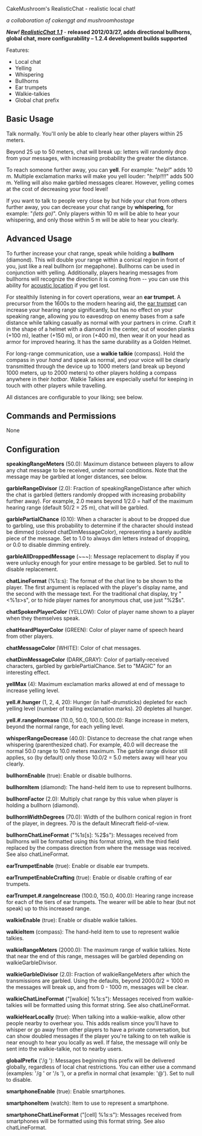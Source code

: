 CakeMushroom's RealisticChat - realistic local chat!

*a collaboration of cakenggt and mushroomhostage*

***New! [RealisticChat 1.1](http://dev.bukkit.org/server-mods/realisticchat/files/3-realistic-chat-1-1/)*** - **released 2012/03/27, adds directional bullhorns, global chat, more configurability – 1.2.4 development builds supported**

Features:

* Local chat 
* Yelling
* Whispering
* Bullhorns
* Ear trumpets
* Walkie-talkies
* Global chat prefix

## Basic Usage
Talk normally. You'll only be able to clearly hear other players within 25 meters.

Beyond 25 up to 50 meters, chat will break up: letters will randomly drop from your
messages, with increasing probability the greater the distance.

To reach someone further away, you can **yell**. For example: "*help!*" adds 10 m. Multiple exclamation
marks will make you yell louder: "*help!!!!*" adds 500 m. Yelling will also make garbled messages clearer.
However, yelling comes at the cost of decreasing your food level!

If you want to talk to people very close by but hide your chat from others further away, you
can decrease your chat range by **whispering**, for example: "*(lets go)*". Only players within
10 m will be able to hear your whispering, and only those within 5 m will be able to hear you clearly.

## Advanced Usage

To further increase your chat range, speak while holding a **bullhorn** (diamond). This will double your
range within a conical region in front of you, just like a real bullhorn (or megaphone).
Bullhorns can be used in conjunction with yelling. Additionally, players hearing messages from bullhorns
will recognize the direction it is coming from -- you can use this ability for [acoustic location](http://en.wikipedia.org/wiki/Acoustic_location)
if you get lost.

For stealthily listening in for covert operations, wear an **ear trumpet**. A precursor from the 1600s
to the modern hearing aid, the [ear trumpet](http://en.wikipedia.org/wiki/Ear_trumpet) can increase
your hearing range significantly, but has no effect on your speaking range, allowing you to eavesdrop
on enemy bases from a safe distance while talking casually as normal with your partners in crime.
Craft it in the shape of a helmet with a diamond in the center, out of wooden planks (+100 m), leather (+150 m), or iron (+400 m),
then wear it on your head as armor for improved hearing. It has the same durability as a Golden Helmet.

For long-range communication, use a **walkie talkie** (compass). Hold the compass in your *hand*
and speak as normal, and your voice will be clearly transmitted through the device up to 1000 meters
(and break up beyond 1000 meters, up to 2000 meters)
to other players holding a compass anywhere in their *hotbar*. Walkie Talkies are especially
useful for keeping in touch with other players while travelling.

All distances are configurable to your liking; see below.

## Commands and Permissions
None

## Configuration
**speakingRangeMeters** (50.0): Maximum distance between players to allow any chat message to be received,
under normal conditions. Note that the message may be garbled at longer distances, see below.

**garbleRangeDivisor** (2.0): Fraction of speakingRangeDistance after which the chat is garbled 
(letters randomly dropped with increasing probability further away). For example, 2.0 means beyond 1/2.0 = 
half of the maximum hearing range (default 50/2 = 25 m), chat will be garbled.

**garblePartialChance** (0.10): When a character is about to be dropped due to garbling, use this
probability to determine if the character should instead be dimmed (colored chatDimMessageColor), representing a barely audible piece of
the message. Set to 1.0 to always dim letters instead of dropping, or 0.0 to disable dimming entirely.

**garbleAllDroppedMessage** (~~~): Message replacement to display if you were unlucky enough for your
entire message to be garbled. Set to null to disable replacement.

**chatLineFormat** (%1$s: %2$s): The format of the chat line to be shown to the player. The first argument
is replaced with the player's display name, and the second with the message text. For the traditional
chat display, try "<%1$s> %2$s", or to hide player names for anonymous chat, use just "%2$s".

**chatSpokenPlayerColor** (YELLOW): Color of player name shown to a player when they themselves speak.

**chatHeardPlayerColor** (GREEN): Color of player name of speech heard from other players.

**chatMessageColor** (WHITE): Color of chat messages.

**chatDimMessageColor** (DARK\_GRAY): Color of partially-received characters, garbled by garblePartialChance.
Set to "MAGIC" for an interesting effect.

**yellMax** (4): Maximum exclamation marks allowed at end of message to increase yelling level.

**yell.#.hunger** (1, 2, 4, 20): Hunger (in half-drumsticks) depleted for each yelling level 
(number of trailing exclamation marks). 20 depletes all hunger.

**yell.#.rangeIncrease** (10.0, 50.0, 100.0, 500.0): Range increase in meters, beyond the normal range, for
each yelling level.

**whisperRangeDecrease** (40.0): Distance to decrease the chat range when whispering (parenthesized chat).
For example, 40.0 will decrease the normal 50.0 range to 10.0 meters maximum. The garble range divisor still
applies, so (by default) only those 10.0/2 = 5.0 meters away will hear you clearly.

**bullhornEnable** (true): Enable or disable bullhorns. 

**bullhornItem** (diamond): The hand-held item to use to represent bullhorns.

**bullhornFactor** (2.0): Multiply chat range by this value when player is holding a bullhorn (diamond).

**bullhornWidthDegrees** (70.0): Width of the bullhorn conical region in front of the player, in degrees.
70 is the default Minecraft field-of-view.

**bullhornChatLineFormat** ("%1$s [%3$s]: %2$s"): Messages received from bullhorns will be formatted
using this format string, with the third field replaced by the compass direction from where the message was
received. See also chatLineFormat.

**earTrumpetEnable** (true): Enable or disable ear trumpets.

**earTrumpetEnableCrafting** (true): Enable or disable crafting of ear trumpets.

**earTrumpet.#.rangeIncrease** (100.0, 150.0, 400.0): Hearing range increase for each of the tiers of ear trumpets.
The wearer will be able to hear (but not speak) up to this increased range.

**walkieEnable** (true): Enable or disable walkie talkies.

**walkieItem** (compass): The hand-held item to use to represent walkie talkies.

**walkieRangeMeters** (2000.0): The maximum range of walkie talkies. Note that near the end of this range,
messages will be garbled depending on walkieGarbleDivisor.

**walkieGarbleDivisor** (2.0): Fraction of walkieRangeMeters after which the transmissions are garbled.
Using the defaults, beyond 2000.0/2 = 1000 m the messages will break up, and from 0 - 1000 m, messages 
will be clear.

**walkieChatLineFormat** ("[walkie] %1$s: %2$s"): Messages received from walkie-talkies will
be formatted using this format string. See also chatLineFormat.

**walkieHearLocally** (true): When talking into a walkie-walkie, allow other people nearby to overhear
you. This adds realism since you'll have to whisper or go away from other players to have a private
conversation, but can show doubled messages if the player you're talking to on teh walkie is near enough to hear
you locally as well.  If false, the message will only be sent into the walkie-talkie, not to nearby users.

**globalPrefix** ('/g '): Messages beginning this prefix will be delivered globally, regardless
of local chat restrictions. You can either use a command (examples: '/g ' or '/s '), or a prefix in
normal chat (example: '@'). Set to null to disable.

**smartphoneEnable** (true): Enable smartphones.

**smartphoneItem** (watch): Item to use to represent a smartphone.

**smartphoneChatLineFormat** ("[cell] %1$s: %2$s"): Messages received from smartphones will
be formatted using this format string. See also chatLineFormat.

